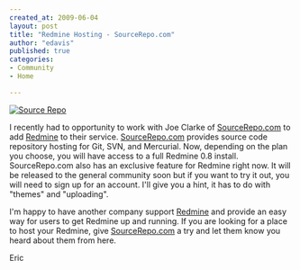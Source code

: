 ```yaml
---
created_at: 2009-06-04
layout: post
title: "Redmine Hosting - SourceRepo.com"
author: "edavis"
published: true
categories:
- Community
- Home

---
```


 
<a href="http://sourcerepo.com">
  <img src="http://redmineblog.com/assets/2009/6/4/source_repo.png" alt="Source Repo" title="Source Repo" />
</a>

I recently had to opportunity to work with Joe Clarke of [SourceRepo.com][1] to add [Redmine][redmine] to their service.  [SourceRepo.com][1] provides source code repository hosting for Git, SVN, and Mercurial.  Now, depending on the plan you choose, you will have access to a full Redmine 0.8 install.  SourceRepo.com also has an exclusive feature for Redmine right now.  It will be released to the general community soon but if you want to try it out, you will need to sign up for an account.  I'll give you a hint, it has to do with "themes" and "uploading".

I'm happy to have another company support [Redmine][redmine] and provide an easy way for users to get Redmine up and running.  If you are looking for a place to host your Redmine, give [SourceRepo.com][1] a try and let them know you heard about them from here.

Eric

[1]: http://sourcerepo.com
[redmine]: http://www.redmine.org

